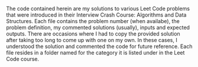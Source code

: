The code contained herein are my solutions to various Leet Code problems that were introduced in their Interview Crash Course: Algorithms and Data Structures.
Each file contains the problem number (when availabe), the problem definition,
my commented solutions (usually), inputs and expected outputs. There are occasions where I had to copy the provided solution
after taking too long to come up with one on my own. In these cases, I understood the solution and commented the code for future reference.
Each file resides in a folder named for the category it is listed under in the Leet Code course.
